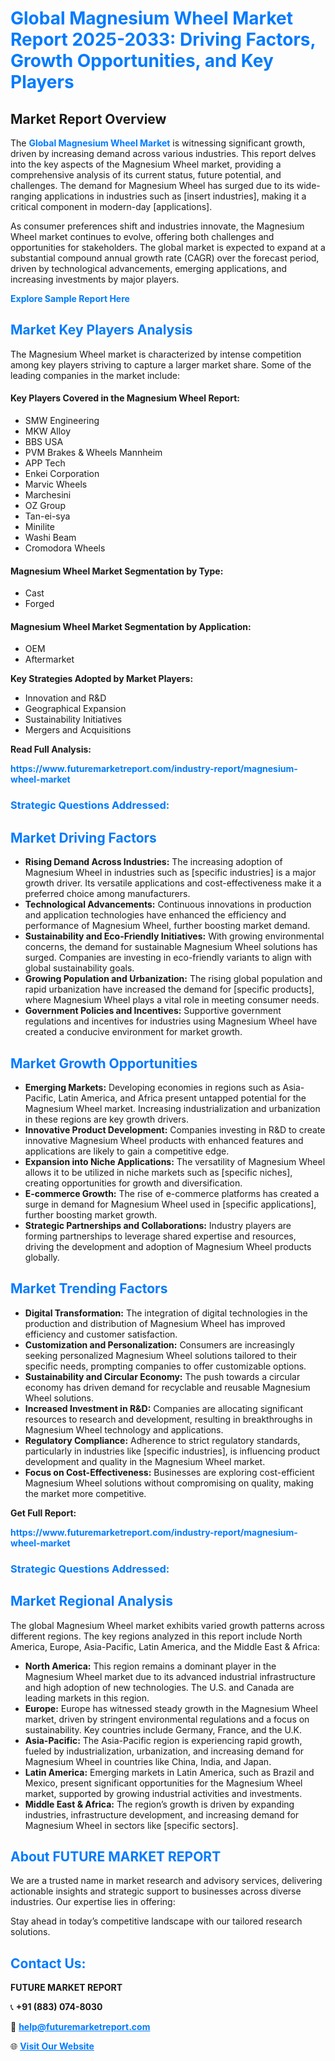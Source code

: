 <h1 style="color: #007BFF;">Global Magnesium Wheel Market Report 2025-2033: Driving Factors, Growth Opportunities, and Key Players</h1>

<section id="overview">
<h2>Market Report Overview</h2>
<p>The <a href="https://www.futuremarketreport.com/industry-report/magnesium-wheel-market" style="color: #007BFF; text-decoration: none;"><strong>Global Magnesium Wheel Market</strong></a> is witnessing significant growth, driven by increasing demand across various industries. This report delves into the key aspects of the Magnesium Wheel market, providing a comprehensive analysis of its current status, future potential, and challenges. The demand for Magnesium Wheel has surged due to its wide-ranging applications in industries such as [insert industries], making it a critical component in modern-day [applications].</p>
<p>As consumer preferences shift and industries innovate, the Magnesium Wheel market continues to evolve, offering both challenges and opportunities for stakeholders. The global market is expected to expand at a substantial compound annual growth rate (CAGR) over the forecast period, driven by technological advancements, emerging applications, and increasing investments by major players.</p>
</section>

<section id="overview">
<p><a href="https://www.futuremarketreport.com/request-sample/reportId=61280" style="color: #007BFF; text-decoration: none;"><strong>Explore Sample Report Here</strong></a></p>
</section>

<section id="key-players">
<h2 style="color: #007BFF;">Market Key Players Analysis</h2>
<p>The Magnesium Wheel market is characterized by intense competition among key players striving to capture a larger market share. Some of the leading companies in the market include:</p>
<h4>Key Players Covered in the Magnesium Wheel Report:</h4>
<ul><li>SMW Engineering</li><li>MKW Alloy</li><li>BBS USA</li><li>PVM Brakes &amp; Wheels Mannheim</li><li>APP Tech</li><li>Enkei Corporation</li><li>Marvic Wheels</li><li>Marchesini</li><li>OZ Group</li><li>Tan-ei-sya</li><li>Minilite</li><li>Washi Beam</li><li>Cromodora Wheels</li></ul>
<h4>Magnesium Wheel Market Segmentation by Type:</h4>
<ul><li>Cast</li><li>Forged</li></ul>

<h4>Magnesium Wheel Market Segmentation by Application:</h4>
<ul><li>OEM</li><li>Aftermarket</li></ul>
<p><strong>Key Strategies Adopted by Market Players:</strong></p>
<ul>
<li>Innovation and R&D</li>
<li>Geographical Expansion</li>
<li>Sustainability Initiatives</li>
<li>Mergers and Acquisitions</li>
</ul>
</section>

<section>
<p><strong>Read Full Analysis: </strong></p><a href="https://www.futuremarketreport.com/industry-report/magnesium-wheel-market" style="color: #007BFF; text-decoration: none;"><strong>https://www.futuremarketreport.com/industry-report/magnesium-wheel-market</strong></a>
<h3 style="color: #007BFF;">Strategic Questions Addressed:</h3>
</section>

<section id="driving-factors">
<h2 style="color: #007BFF;">Market Driving Factors</h2>
<ul>
<li><strong>Rising Demand Across Industries:</strong> The increasing adoption of Magnesium Wheel in industries such as [specific industries] is a major growth driver. Its versatile applications and cost-effectiveness make it a preferred choice among manufacturers.</li>
<li><strong>Technological Advancements:</strong> Continuous innovations in production and application technologies have enhanced the efficiency and performance of Magnesium Wheel, further boosting market demand.</li>
<li><strong>Sustainability and Eco-Friendly Initiatives:</strong> With growing environmental concerns, the demand for sustainable Magnesium Wheel solutions has surged. Companies are investing in eco-friendly variants to align with global sustainability goals.</li>
<li><strong>Growing Population and Urbanization:</strong> The rising global population and rapid urbanization have increased the demand for [specific products], where Magnesium Wheel plays a vital role in meeting consumer needs.</li>
<li><strong>Government Policies and Incentives:</strong> Supportive government regulations and incentives for industries using Magnesium Wheel have created a conducive environment for market growth.</li>
</ul>
</section>

<section id="growth-opportunities">
<h2 style="color: #007BFF;">Market Growth Opportunities</h2>
<ul>
<li><strong>Emerging Markets:</strong> Developing economies in regions such as Asia-Pacific, Latin America, and Africa present untapped potential for the Magnesium Wheel market. Increasing industrialization and urbanization in these regions are key growth drivers.</li>
<li><strong>Innovative Product Development:</strong> Companies investing in R&D to create innovative Magnesium Wheel products with enhanced features and applications are likely to gain a competitive edge.</li>
<li><strong>Expansion into Niche Applications:</strong> The versatility of Magnesium Wheel allows it to be utilized in niche markets such as [specific niches], creating opportunities for growth and diversification.</li>
<li><strong>E-commerce Growth:</strong> The rise of e-commerce platforms has created a surge in demand for Magnesium Wheel used in [specific applications], further boosting market growth.</li>
<li><strong>Strategic Partnerships and Collaborations:</strong> Industry players are forming partnerships to leverage shared expertise and resources, driving the development and adoption of Magnesium Wheel products globally.</li>
</ul>
</section>

<section id="trending-factors">
<h2 style="color: #007BFF;">Market Trending Factors</h2>
<ul>
<li><strong>Digital Transformation:</strong> The integration of digital technologies in the production and distribution of Magnesium Wheel has improved efficiency and customer satisfaction.</li>
<li><strong>Customization and Personalization:</strong> Consumers are increasingly seeking personalized Magnesium Wheel solutions tailored to their specific needs, prompting companies to offer customizable options.</li>
<li><strong>Sustainability and Circular Economy:</strong> The push towards a circular economy has driven demand for recyclable and reusable Magnesium Wheel solutions.</li>
<li><strong>Increased Investment in R&D:</strong> Companies are allocating significant resources to research and development, resulting in breakthroughs in Magnesium Wheel technology and applications.</li>
<li><strong>Regulatory Compliance:</strong> Adherence to strict regulatory standards, particularly in industries like [specific industries], is influencing product development and quality in the Magnesium Wheel market.</li>
<li><strong>Focus on Cost-Effectiveness:</strong> Businesses are exploring cost-efficient Magnesium Wheel solutions without compromising on quality, making the market more competitive.</li>
</ul>
</section>

<section>
<p><strong>Get Full Report: </strong></p><a href="https://www.futuremarketreport.com/industry-report/magnesium-wheel-market" style="color: #007BFF; text-decoration: none;"><strong>https://www.futuremarketreport.com/industry-report/magnesium-wheel-market</strong></a>
<h3 style="color: #007BFF;">Strategic Questions Addressed:</h3>
</section>


<section id="regional-analysis">
<h2 style="color: #007BFF;">Market Regional Analysis</h2>
<p>The global Magnesium Wheel market exhibits varied growth patterns across different regions. The key regions analyzed in this report include North America, Europe, Asia-Pacific, Latin America, and the Middle East & Africa:</p>
<ul>
<li><strong>North America:</strong> This region remains a dominant player in the Magnesium Wheel market due to its advanced industrial infrastructure and high adoption of new technologies. The U.S. and Canada are leading markets in this region.</li>
<li><strong>Europe:</strong> Europe has witnessed steady growth in the Magnesium Wheel market, driven by stringent environmental regulations and a focus on sustainability. Key countries include Germany, France, and the U.K.</li>
<li><strong>Asia-Pacific:</strong> The Asia-Pacific region is experiencing rapid growth, fueled by industrialization, urbanization, and increasing demand for Magnesium Wheel in countries like China, India, and Japan.</li>
<li><strong>Latin America:</strong> Emerging markets in Latin America, such as Brazil and Mexico, present significant opportunities for the Magnesium Wheel market, supported by growing industrial activities and investments.</li>
<li><strong>Middle East & Africa:</strong> The region’s growth is driven by expanding industries, infrastructure development, and increasing demand for Magnesium Wheel in sectors like [specific sectors].</li>
</ul>
</section>

<footer>
<h2 style="color: #007BFF;">About FUTURE MARKET REPORT</h2>
<p>We are a trusted name in market research and advisory services, delivering actionable insights and strategic support to businesses across diverse industries. Our expertise lies in offering:</p>

<p>Stay ahead in today’s competitive landscape with our tailored research solutions.</p>

<h2 style="color: #007BFF;">Contact Us:</h2>
<p><strong>FUTURE MARKET REPORT</strong></p>
<p>📞 <strong>+91 (883) 074-8030</strong></p>
<p>📧 <strong><a href="mailto:help@futuremarketreport.com" style="color: #007BFF;">help@futuremarketreport.com</a></strong></p>
<p>🌐 <strong><a href="https://www.futuremarketreport.com/" style="color: #007BFF;">Visit Our Website</a></strong></p>
</footer>
